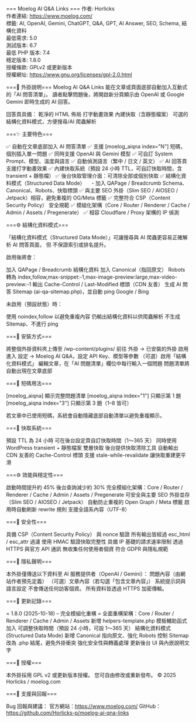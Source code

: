 === Moelog AI Q&A Links ===
作者: Horlicks  
作者連結: https://www.moelog.com/  
標籤: AI, OpenAI, Gemini, ChatGPT, Q&A, GPT, AI Answer, SEO, Schema, 結構化資料  
最低需求: 5.0  
測試版本: 6.7  
最低 PHP 版本: 7.4  
穩定版本: 1.8.0  
授權條款: GPLv2 或更新版本  
授權網址: https://www.gnu.org/licenses/gpl-2.0.html

===🧠 外掛說明===
Moelog AI Q&A Links 能在文章或頁面底部自動加入互動式的「AI 問答清單」。
讀者點擊問題後，將開啟新分頁顯示由 OpenAI 或 Google Gemini 即時生成的 AI 回答。

回答頁具備：
乾淨的 HTML 佈局
打字動畫效果
內建快取（含靜態檔案）
可選的結構化資料模式，方便搜尋/AI 爬蟲解析

===✨ 主要特色===

✅ 自動在文章底部加入 AI 問答清單
✅ 支援 [moelog_aiqna index="N"] 短碼，個別插入單一問題
✅ 同時支援 OpenAI 與 Gemini 模型
✅ 可自訂 System Prompt、模型、溫度與語言
✅ 自動偵測語言（繁中 / 日文 / 英文）
✅ AI 回答頁支援打字動畫效果
✅ 內建快取系統（預設 24 小時 TTL，可自訂快取時間，含 transient + 靜態檔）
✅ 後台快取管理介面：可清除全部或個別快取
✅ 結構化資料模式（Structured Data Mode）
　- 加入 QAPage / Breadcrumb Schema、Canonical、Robots、快取標頭
✅ 與主要 SEO 外掛（Slim SEO / AIOSEO / Jetpack）相容，避免重複的 OG/Meta 標籤
✅ 完整符合 CSP（Content Security Policy） 安全規範
✅ 模組化架構（Core / Router / Renderer / Cache / Admin / Assets / Pregenerate）
✅ 相容 Cloudflare / Proxy 架構的 IP 偵測


===⚙️ 結構化資料模式===

「結構化資料模式（Structured Data Mode）」可讓搜尋與 AI 爬蟲更容易正確解析 AI 問答頁面，
但 不保證索引或排名提升。

啟用後將會：

加入 QAPage / Breadcrumb 結構化資料
加入 Canonical（指回原文）
Robots 轉為 index,follow,max-snippet:-1,max-image-preview:large,max-video-preview:-1
輸出 Cache-Control / Last-Modified 標頭（CDN 友善）
生成 AI 問答 Sitemap (ai-qa-sitemap.php)，並自動 ping Google / Bing

未啟用（預設狀態）時：

使用 noindex,follow 以避免重複內容
仍輸出結構化資料以供爬蟲解析
不生成 Sitemap、不進行 ping

===🧰 安裝方式===

將整個外掛資料夾上傳至 /wp-content/plugins/
前往 外掛 → 已安裝的外掛 啟用
進入 設定 → Moelog AI Q&A，設定 API Key、模型等參數
（可選）啟用「結構化資料模式」
編輯文章，在「AI 問題清單」欄位中每行輸入一個問題
問題清單將自動出現在文章底部

===🧩 短碼用法===

[moelog_aiqna]	顯示完整問題清單
[moelog_aiqna index="1"]	只顯示第 1 題
[moelog_aiqna index="3"]	只顯示第 3 題（1–8 皆可）

若文章中已使用短碼，系統會自動隱藏底部自動清單以避免重複顯示。

===🧮 快取系統===

預設 TTL 為 24 小時
可在後台設定頁自訂快取時間（1～365 天）
同時使用 WordPress transient + 靜態檔案 雙層快取
後台提供快取清除工具
自動輸出 CDN 友善的 Cache-Control 標頭
支援 stale-while-revalidate 讓快取重建更平滑

===⚙️ 效能與穩定性===

啟動時間提升約 45%
後台查詢減少約 30%
完全模組化架構：Core / Router / Renderer / Cache / Admin / Assets / Pregenerate
可安全與主要 SEO 外掛並存（Slim SEO / AIOSEO / Jetpack）
自動防止重複的 Open Graph / Meta 標籤
啟用時自動刷新 rewrite 規則
支援全語系內容（UTF-8）

   
===🔐 安全性===

具備 CSP（Content Security Policy） 與 nonce 驗證
所有輸出皆經過 esc_html / esc_attr 過濾
使用 HMAC 驗證快取完整性
具備 IP 基礎的請求速率限制
透過 HTTPS 與官方 API 通訊
無收集任何使用者個資
符合 GDPR 與隱私規範

===💬 隱私聲明===

本外掛僅傳送以下資料至 AI 服務提供者（OpenAI / Gemini）：
問題內容（由網站作者預先定義）
（可選）文章內容（若勾選「包含文章內容」）
系統提示詞與語言設定
不會傳送任何訪客個資。
所有資料皆透過 HTTPS 加密傳輸。

===🧩 更新記錄===

= 1.8.0 (2025-10-18) – 完全模組化重構 =
全面重構架構：Core / Router / Renderer / Cache / Admin / Assets
新增 helpers-template.php 模板輔助函式
加入 可調整快取時間（預設 24 小時，可設 1～365 天）
結構化資料模式 (Structured Data Mode)
新增 Canonical 指向原文、強化 Robots 控制
Sitemap 改為 .php 結尾，避免外掛衝突
強化安全性與轉義處理
更新後台 UI 與內嵌說明文字

===🧩 授權===

本外掛採用 GPL v2 或更新版本授權。
您可自由修改或重新發布。
© 2025 Horlicks / moelog.com

===🧭 支援與回報===

Bug 回報與建議：
官方網站：https://www.moelog.com/
GitHub：https://github.com/Horlicks-p/moelog-ai-qna-links
